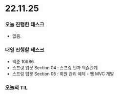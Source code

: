 # 22.11.25

### 오늘 진행한 테스크

- 없음.

### 내일 진행할 테스크

- 백준 10986
- 스프링 입문 Section 04 : 스프링 빈과 의존관계
- 스프링 입문 Section 05 : 회원 관리 예제 - 웹 MVC 개발

### 오늘의 TIL
